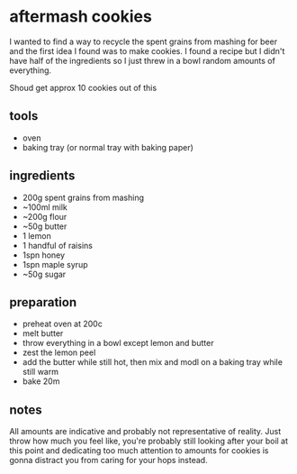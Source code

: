 # aftermash cookies

I wanted to find a way to recycle the spent grains from mashing for beer and the first idea I found was to make cookies. I found a recipe but I didn't have half of the ingredients so I just threw in a bowl random amounts of everything.

Shoud get approx 10 cookies out of this

## tools

- oven
- baking tray (or normal tray with baking paper)

## ingredients

- 200g spent grains from mashing
- ~100ml milk 
- ~200g flour
- ~50g butter
- 1 lemon
- 1 handful of raisins
- 1spn honey
- 1spn maple syrup
- ~50g sugar

## preparation

- preheat oven at 200c
- melt butter
- throw everything in a bowl except lemon and butter
- zest the lemon peel
- add the butter while still hot, then mix and modl on a baking tray while still warm
- bake 20m

## notes

All amounts are indicative and probably not representative of reality. Just throw how much you feel like, you're probably still looking after your boil at this point and dedicating too much attention to amounts for cookies is gonna distract you from caring for your hops instead.